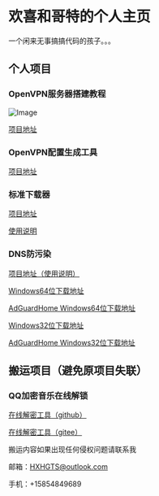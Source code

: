 # 欢喜和哥特的个人主页

一个闲来无事搞搞代码的孩子。。。

## 个人项目

### OpenVPN服务器搭建教程

![Image](/icon/openvpn.ico)

[项目地址](https://github.com/HXHGTS/OpenVPN-Server-Create)

### OpenVPN配置生成工具

[项目地址](https://github.com/HXHGTS/OpenVPN-Config-Generator)

### 标准下载器

[项目地址](https://github.com/HXHGTS/FreeDownloader)

[使用说明](https://hxhgts.github.io/GetFreeDownloader/)

### DNS防污染

[项目地址（使用说明）](https://github.com/HXHGTS/DNSForMe)

[Windows64位下载地址](https://lanzous.com/iccepxg)

[AdGuardHome Windows64位下载地址](https://lanzous.com/iccen4f)

[Windows32位下载地址](https://lanzous.com/iccepra)

[AdGuardHome Windows32位下载地址](https://lanzous.com/iccenne)

## 搬运项目（避免原项目失联）

### QQ加密音乐在线解锁

[在线解密工具（github）](https://hxhgts.github.io/QQMusicUnblocker)

[在线解密工具（gitee）](https://hxhgts.gitee.io/qqmusicunblocker)

搬运内容如果出现任何侵权问题请联系我

邮箱：HXHGTS@outlook.com

手机：+15854849689
